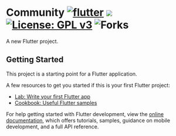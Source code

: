 # Community [![flutter](https://badgen.net/pub/flutter-platform/xml)](https://flutter.dev) [![](https://img.shields.io/github/stars/naveenjujaray/community?color=yellow&label=Stargazers&style=flat-square)](https://github.com/naveenjujaray/Community/stargazers) [![License: GPL v3](https://img.shields.io/badge/License-GPLv3-green.svg)](https://www.gnu.org/licenses/gpl-3.0) ![Forks](https://img.shields.io/github/forks/naveenjujaray/Community?color=orange&style=flat-square)

A new Flutter project.

## Getting Started

This project is a starting point for a Flutter application.

A few resources to get you started if this is your first Flutter project:

- [Lab: Write your first Flutter app](https://docs.flutter.dev/get-started/codelab)
- [Cookbook: Useful Flutter samples](https://docs.flutter.dev/cookbook)

For help getting started with Flutter development, view the
[online documentation](https://docs.flutter.dev/), which offers tutorials,
samples, guidance on mobile development, and a full API reference.
